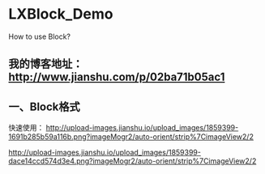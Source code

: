 # LXBlock_Demo
How to use Block?

## 我的博客地址：http://www.jianshu.com/p/02ba71b05ac1

## 一、Block格式

快速使用：
http://upload-images.jianshu.io/upload_images/1859399-1691b285b59a116b.png?imageMogr2/auto-orient/strip%7CimageView2/2

http://upload-images.jianshu.io/upload_images/1859399-dace14ccd574d3e4.png?imageMogr2/auto-orient/strip%7CimageView2/2
